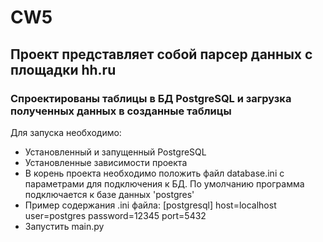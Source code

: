 # CW5

## **Проект представляет собой парсер данных с площадки hh.ru**
### **Спроектированы таблицы в БД PostgreSQL и загрузка полученных данных в созданные таблицы** 

Для запуска необходимо:

* Установленный и запущенный PostgreSQL 
* Установленные зависимости проекта
* В корень проекта необходимо положить файл database.ini с параметрами для подключения к БД. По умолчанию программа подключается к базе данных 'postgres' 
* Пример содержания .ini файла:
[postgresql] host=localhost user=postgres password=12345 port=5432
* Запустить main.py
